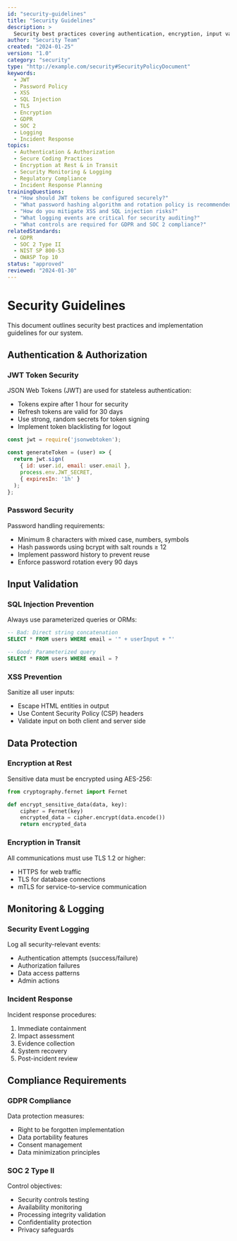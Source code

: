 ```yaml
---
id: "security-guidelines"
title: "Security Guidelines"
description: >
  Security best practices covering authentication, encryption, input validation, and compliance controls.
author: "Security Team"
created: "2024-01-25"
version: "1.0"
category: "security"
type: "http://example.com/security#SecurityPolicyDocument"
keywords:
  - JWT
  - Password Policy
  - XSS
  - SQL Injection
  - TLS
  - Encryption
  - GDPR
  - SOC 2
  - Logging
  - Incident Response
topics:
  - Authentication & Authorization
  - Secure Coding Practices
  - Encryption at Rest & in Transit
  - Security Monitoring & Logging
  - Regulatory Compliance
  - Incident Response Planning
trainingQuestions:
  - "How should JWT tokens be configured securely?"
  - "What password hashing algorithm and rotation policy is recommended?"
  - "How do you mitigate XSS and SQL injection risks?"
  - "What logging events are critical for security auditing?"
  - "What controls are required for GDPR and SOC 2 compliance?"
relatedStandards:
  - GDPR
  - SOC 2 Type II
  - NIST SP 800-53
  - OWASP Top 10
status: "approved"
reviewed: "2024-01-30"
---
```



# Security Guidelines

This document outlines security best practices and implementation guidelines for our system.

## Authentication & Authorization

### JWT Token Security

JSON Web Tokens (JWT) are used for stateless authentication:

- Tokens expire after 1 hour for security
- Refresh tokens are valid for 30 days
- Use strong, random secrets for token signing
- Implement token blacklisting for logout

```javascript
const jwt = require('jsonwebtoken');

const generateToken = (user) => {
  return jwt.sign(
    { id: user.id, email: user.email },
    process.env.JWT_SECRET,
    { expiresIn: '1h' }
  );
};
```

### Password Security

Password handling requirements:
- Minimum 8 characters with mixed case, numbers, symbols
- Hash passwords using bcrypt with salt rounds ≥ 12
- Implement password history to prevent reuse
- Enforce password rotation every 90 days

## Input Validation

### SQL Injection Prevention

Always use parameterized queries or ORMs:

```sql
-- Bad: Direct string concatenation
SELECT * FROM users WHERE email = '" + userInput + "'

-- Good: Parameterized query
SELECT * FROM users WHERE email = ?
```

### XSS Prevention

Sanitize all user inputs:
- Escape HTML entities in output
- Use Content Security Policy (CSP) headers
- Validate input on both client and server side

## Data Protection

### Encryption at Rest

Sensitive data must be encrypted using AES-256:

```python
from cryptography.fernet import Fernet

def encrypt_sensitive_data(data, key):
    cipher = Fernet(key)
    encrypted_data = cipher.encrypt(data.encode())
    return encrypted_data
```

### Encryption in Transit

All communications must use TLS 1.2 or higher:
- HTTPS for web traffic
- TLS for database connections
- mTLS for service-to-service communication

## Monitoring & Logging

### Security Event Logging

Log all security-relevant events:
- Authentication attempts (success/failure)
- Authorization failures
- Data access patterns
- Admin actions

### Incident Response

Incident response procedures:
1. Immediate containment
2. Impact assessment
3. Evidence collection
4. System recovery
5. Post-incident review

## Compliance Requirements

### GDPR Compliance

Data protection measures:
- Right to be forgotten implementation
- Data portability features
- Consent management
- Data minimization principles

### SOC 2 Type II

Control objectives:
- Security controls testing
- Availability monitoring
- Processing integrity validation
- Confidentiality protection
- Privacy safeguards